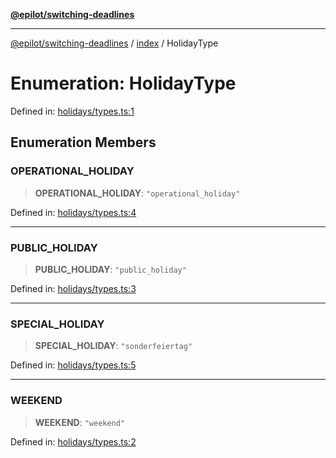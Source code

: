 [**@epilot/switching-deadlines**](../../README.md)

***

[@epilot/switching-deadlines](../../modules.md) / [index](../README.md) / HolidayType

# Enumeration: HolidayType

Defined in: [holidays/types.ts:1](https://github.com/epilot-dev/switching-deadlines/blob/3e728b5f762c5b978f43c05453d07a8b73878933/src/holidays/types.ts#L1)

## Enumeration Members

### OPERATIONAL\_HOLIDAY

> **OPERATIONAL\_HOLIDAY**: `"operational_holiday"`

Defined in: [holidays/types.ts:4](https://github.com/epilot-dev/switching-deadlines/blob/3e728b5f762c5b978f43c05453d07a8b73878933/src/holidays/types.ts#L4)

***

### PUBLIC\_HOLIDAY

> **PUBLIC\_HOLIDAY**: `"public_holiday"`

Defined in: [holidays/types.ts:3](https://github.com/epilot-dev/switching-deadlines/blob/3e728b5f762c5b978f43c05453d07a8b73878933/src/holidays/types.ts#L3)

***

### SPECIAL\_HOLIDAY

> **SPECIAL\_HOLIDAY**: `"sonderfeiertag"`

Defined in: [holidays/types.ts:5](https://github.com/epilot-dev/switching-deadlines/blob/3e728b5f762c5b978f43c05453d07a8b73878933/src/holidays/types.ts#L5)

***

### WEEKEND

> **WEEKEND**: `"weekend"`

Defined in: [holidays/types.ts:2](https://github.com/epilot-dev/switching-deadlines/blob/3e728b5f762c5b978f43c05453d07a8b73878933/src/holidays/types.ts#L2)
